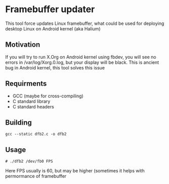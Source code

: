 # Framebuffer updater
This tool force updates Linux framebuffer, what could be used for deploying desktop Linux on Android kernel (aka Halium)

## Motivation
If you will try to run X.Org on Android kernel using fbdev, you will see no errors in /var/log/Xorg.0.log, but your display will be black. This is ancient bug in Android kernel, this tool solves this issue

## Requirments
+ GCC (maybe for cross-compiling)
+ C standard library
+ C standard headers

## Building
```
gcc --static dfb2.c -o dfb2
```

## Usage
```
# ./dfb2 /dev/fb0 FPS
```
Here FPS usually is 60, but may be higher (sometimes it helps with permormance of framebuffer
